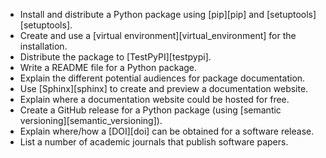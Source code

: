 -   Install and distribute a Python package using [pip][pip] and [setuptools][setuptools].
-   Create and use a [virtual environment][virtual_environment] for the installation.
-   Distribute the package to [TestPyPI][testpypi].
-   Write a README file for a Python package.
-   Explain the different potential audiences for package documentation.
-   Use [Sphinx][sphinx] to create and preview a documentation website. 
-   Explain where a documentation website could be hosted for free.
-   Create a GitHub release for a Python package (using [semantic versioning][semantic_versioning]).
-   Explain where/how a [DOI][doi] can be obtained for a software release.
-   List a number of academic journals that publish software papers.
